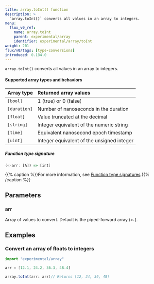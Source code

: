 ```yaml
---
title: array.toInt() function
description: >
  `array.toInt()` converts all values in an array to integers.
menu:
  flux_v0_ref:
    name: array.toInt
    parent: experimental/array
    identifier: experimental/array/toInt
weight: 201
flux/v0/tags: [type-conversions]
introduced: 0.184.0
---
```


<!------------------------------------------------------------------------------

IMPORTANT: This page was generated from comments in the Flux source code. Any
edits made directly to this page will be overwritten the next time the
documentation is generated. 

To make updates to this documentation, update the function comments above the
function definition in the Flux source code:

https://github.com/influxdata/flux/blob/master/stdlib/experimental/array/array.flux#L282-L282

Contributing to Flux: https://github.com/influxdata/flux#contributing
Fluxdoc syntax: https://github.com/influxdata/flux/blob/master/docs/fluxdoc.md

------------------------------------------------------------------------------->

`array.toInt()` converts all values in an array to integers.

#### Supported array types and behaviors

| Array type   | Returned array values                      |
| :----------- | :----------------------------------------- |
| `[bool]`     | 1 (true) or 0 (false)                      |
| `[duration]` | Number of nanoseconds in the duration      |
| `[float]`    | Value truncated at the decimal             |
| `[string]`   | Integer equivalent of the numeric string   |
| `[time]`     | Equivalent nanosecond epoch timestamp      |
| `[uint]`     | Integer equivalent of the unsigned integer |

##### Function type signature

```js
(<-arr: [A]) => [int]
```

{{% caption %}}For more information, see [Function type signatures](/flux/v0/function-type-signatures/).{{% /caption %}}

## Parameters

### arr

Array of values to convert. Default is the piped-forward array (`<-`).




## Examples

### Convert an array of floats to integers

```js
import "experimental/array"

arr = [12.1, 24.2, 36.3, 48.4]

array.toInt(arr: arr)// Returns [12, 24, 36, 48]


```

